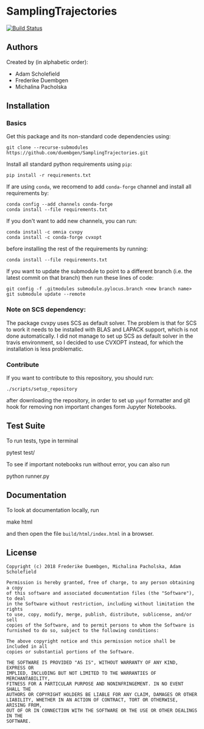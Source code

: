 # SamplingTrajectories

[![Build Status](https://travis-ci.com/duembgen/SamplingTrajectories.svg?token=VrsjbT3JmKFwqdG5e1cc&branch=master)](https://travis-ci.com/duembgen/SamplingTrajectories)

## Authors

Created by (in alphabetic order):

* Adam Scholefield
* Frederike Duembgen
* Michalina Pacholska

## Installation

### Basics

Get this package and its non-standard code dependencies using:

    git clone --recurse-submodules https://github.com/duembgen/SamplingTrajectories.git

Install all standard python requirements using `pip`:

    pip install -r requirements.txt

If are using `conda`, we recomend to add `conda-forge` channel and install all requirements by:

    conda config --add channels conda-forge
    conda install --file requirements.txt

If you don't want to add new channels, you can run:

    conda install -c omnia cvxpy
    conda install -c conda-forge cvxopt

before installing the rest of the requirements by running:

    conda install --file requirements.txt

If you want to update the submodule to point to a different branch (i.e. the latest
commit on that branch) then run these lines of code:

    git config -f .gitmodules submodule.pylocus.branch <new branch name>
    git submodule update --remote

### Note on SCS dependency:

The package cvxpy uses SCS as default solver. The problem is that for SCS to work
it needs to be installed with BLAS and LAPACK support, which is not done automatically.
I did not manage to set up SCS as default solver in the travis environment, so I
decided to use CVXOPT instead, for which the installation is less problematic.

### Contribute 

If you want to contribute to this repository, you should run:

    ./scripts/setup_repository
   
after downloading the repository, in order to set up `yapf` formatter
and git hook for removing non important changes form Jupyter Notebooks. 

## Test Suite

To run tests, type in terminal

   pytest test/

To see if important notebooks run without error, you can also run

   python runner.py

## Documentation

To look at documentation locally, run 

   make html

and then open the file `build/html/index.html` in a browser. 

## License

```
Copyright (c) 2018 Frederike Duembgen, Michalina Pacholska, Adam Scholefield

Permission is hereby granted, free of charge, to any person obtaining a copy
of this software and associated documentation files (the "Software"), to deal
in the Software without restriction, including without limitation the rights
to use, copy, modify, merge, publish, distribute, sublicense, and/or sell
copies of the Software, and to permit persons to whom the Software is
furnished to do so, subject to the following conditions:

The above copyright notice and this permission notice shall be included in all
copies or substantial portions of the Software.

THE SOFTWARE IS PROVIDED "AS IS", WITHOUT WARRANTY OF ANY KIND, EXPRESS OR
IMPLIED, INCLUDING BUT NOT LIMITED TO THE WARRANTIES OF MERCHANTABILITY,
FITNESS FOR A PARTICULAR PURPOSE AND NONINFRINGEMENT. IN NO EVENT SHALL THE
AUTHORS OR COPYRIGHT HOLDERS BE LIABLE FOR ANY CLAIM, DAMAGES OR OTHER
LIABILITY, WHETHER IN AN ACTION OF CONTRACT, TORT OR OTHERWISE, ARISING FROM,
OUT OF OR IN CONNECTION WITH THE SOFTWARE OR THE USE OR OTHER DEALINGS IN THE
SOFTWARE.
```
